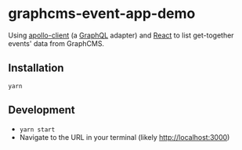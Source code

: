 # graphcms-event-app-demo

Using [apollo-client](https://github.com/apollographql/apollo-client) (a [GraphQL](http://graphql.org/) adapter) and [React](https://facebook.github.io/react/) to list get-together events' data from GraphCMS.

## Installation

`yarn`

## Development

- `yarn start`
- Navigate to the URL in your terminal (likely [http://localhost:3000](http://localhost:3000))
